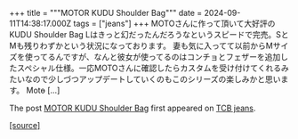 +++
title = """MOTOR KUDU  Shoulder Bag"""
date = 2024-09-11T14:38:17.000Z
tags = ["jeans"]
+++
MOTOさんに作って頂いて大好評のKUDU Shoulder Bag Lはきっと幻だったんだろうなというスピードで完売。SとMも残りわずかという状況になっております。 妻も気に入ってて以前からMサイズを使ってるんですが、なんと彼女が使ってるのはコンチョとフェザーを追加したスペシャル仕様。一応MOTOさんに確認したらカスタムを受け付けてくれるみたいなので少しづつアップデートしていくのもこのシリーズの楽しみかと思います。 Moto̵ \[…\]

The post [MOTOR KUDU Shoulder Bag](http://tcbjeans.com/2024/09/11/49073) first appeared on [TCB jeans](http://tcbjeans.com).

[[source]](http://tcbjeans.com/2024/09/11/49073)
